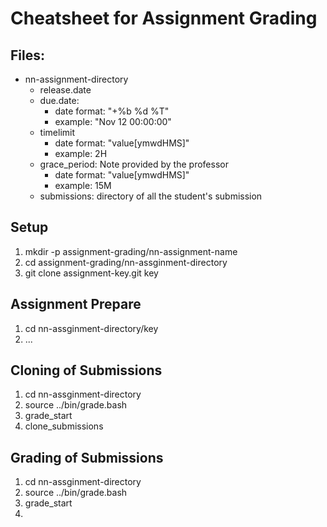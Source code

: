 # Cheatsheet for Assignment Grading

## Files:
   - nn-assignment-directory
     * release.date
     * due.date:
       - date format: "+%b %d %T"
       - example: "Nov 12 00:00:00"  
     * timelimit
       - date format: "value[ymwdHMS]"
       - example: 2H
     * grace_period: Note provided by the professor
       - date format: "value[ymwdHMS]"
       - example: 15M
     * submissions: directory of all the student's submission

## Setup
1. mkdir -p assignment-grading/nn-assignment-name
1. cd assignment-grading/nn-assginment-directory            
1. git clone assignment-key.git key

## Assignment Prepare
1. cd nn-assginment-directory/key
1. ...

## Cloning of Submissions
1. cd nn-assginment-directory
1. source ../bin/grade.bash
1. grade_start
1. clone_submissions

## Grading of Submissions
1. cd nn-assginment-directory
1. source ../bin/grade.bash
1. grade_start
1. 